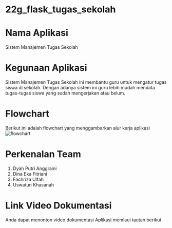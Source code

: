# 22g_flask_tugas_sekolah
# Nama Aplikasi
  Sistem Manajemen Tugas Sekolah

# Kegunaan Aplikasi
  Sistem Manajemen Tugas Sekolah ini membantu guru untuk mengatur tugas siswa di sekolah. Dengan adanya sistem ini guru lebih mudah mendata tugas-tugas siswa yang sudah mengerjakan atau belum.
  
# Flowchart
  Berikut ini adalah flowchart yang menggambarkan alur kerja aplikasi
![flowchart](https://github.com/user-attachments/assets/e9b79aa1-32be-4348-85fc-14b92f3393da)

# Perkenalan Team
1. Dyah Putri Anggraini
2. Dina Eka Fitriani
3. Fachriza Ulfah
4. Uswatun Khasanah

# Link Video Dokumentasi
Anda dapat menonton video dokumentasi Aplikasi memlaui tautan berikut 
